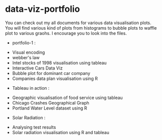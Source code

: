 # data-viz-portfolio
You can check out my all documents for various data visualisation plots. You will find various kind of plots from histograms to bubble plots to waffle plot to various graohs. I encourage you to look into the files.


* portfolio-1 :
- Visual encoding
- webber's law
- Intel stocks of 1998 visualisation using tableau 
- Interactive Cars Data Viz
- Bubble plot for dominant car company
- Companies data plan visualisation using R


* Tableau in action :
- Geographic visualisation of food service using tableau
- Chicago Crashes Geographical Graph
- Portland Water Level dataset using R

* Solar Radiation :
- Analysing test results
- Solar radiation visualisation using R and tableau
